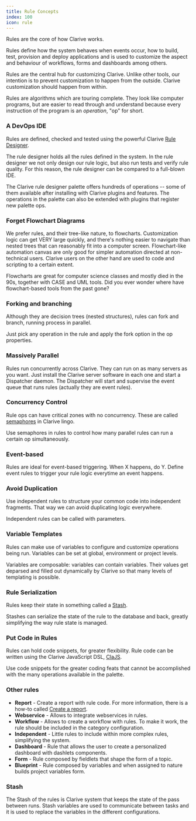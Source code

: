 ```yaml
---
title: Rule Concepts
index: 100
icon: rule
---
```


Rules are the core of how Clarive works.

Rules define how the system behaves when events occur,
how to build, test, provision and deploy applications
and is used to customize the aspect and behaviour of
workflows, forms and dashboards among others.

Rules are the central hub for customizing
Clarive. Unlike other tools, our intention is to prevent
customization to happen from the outside. Clarive customization
should happen from within.

Rules are algorithms which are touring complete.
They look like computer programs, but are easier to read
through and understand because every instruction
of the program is an _operation_, "op" for short.

### A DevOps IDE

Rules are defined, checked and tested using the
powerful Clarive [Rule Designer](/ee/admin/rule-designer).

The rule designer holds all the rules defined in the system.
In the rule designer we not only design our rule logic, but
also run tests and verify rule quality. For this reason,
the rule designer can be compared to a full-blown IDE.

The Clarive rule designer palette offers hundreds of
operations -- some of them available after installing with Clarive plugins and
features. The operations in the palette can also be extended with
plugins that register new palette ops.

### Forget Flowchart Diagrams

We prefer rules, and their tree-like nature, to flowcharts.
Customization logic can get VERY large quickly, and there's
nothing easier to navigate than nested trees that can reasonably
fit into a computer screen. Flowchart-like automation
canvas are only good for simpler automation directed at
non-technical users. Clarive users on the other hand are used
to code and scripting to a certain extent.

Flowcharts are great for computer science classes and
mostly died in the 90s, together with CASE and UML tools.
Did you ever wonder where have flowchart-based tools from
the past gone?

### Forking and branching

Although they are decision trees (nested structures), rules
can fork and branch, running process in parallel.

Just pick any operation in the rule and apply the
fork option in the op properties.

### Massively Parallel

Rules run concurrently across Clarive.  They can run on as many servers as you
want. Just install the Clarive server software in each one and start a
Dispatcher daemon. The Dispatcher will start and supervise the event queue
that runs rules (actually they are event rules).

### Concurrency Control

Rule ops can have critical zones with no concurrency. These are called
[semaphores](/concepts/semaphores) in Clarive lingo.

Use semaphores in rules to control how many parallel rules
can run a certain op simultaneously.

### Event-based

Rules are ideal for event-based triggering. When
X happens, do Y. Define event rules to trigger your
rule logic everytime an event happens.

### Avoid Duplication

Use independent rules to structure your common code into
independent fragments. That way we can avoid duplicating
logic everywhere.

Independent rules can be called with parameters.

### Variable Templates

Rules can make use of variables to configure and customize
operations being run. Variables can be set at
global, environment or project levels.

Variables are composable: variables can contain variables.
Their values get deparsed and filled out dynamically by Clarive
so that many levels of templating is possible.

### Rule Serialization

Rules keep their state in something called a [Stash](/concepts/stash).

Stashes can serialize the state of the rule to the database and
back, greatly simplifying the way rule state is managed.

### Put Code in Rules

Rules can hold code snippets, for greater flexibility.
Rule code can be written using the Clarive JavaScript DSL, [ClaJS](/devel/clarive-js).

Use code snippets for the greater coding feats that cannot be accomplished
with the many operations available in the palette.

### Other rules

- **Report** - Create a report with rule code. For more information, there is a how-to called [Create
  a report](/ee/how-to/create-reports).
- **Webservice** - Allows to integrate webservices in rules.
- **Workflow** - Allows to create a workflow with rules. To make it work, the rule should be included in the category
  configuration.
- **Independent** - Little rules to include within more complex rules, simplifying the system.
- **Dashboard** - Rule that allows the user to create a personalized dashboard with dashlets components.
- **Form** - Rule composed by fieldlets that shape the form of a topic.
- **Blueprint** - Rule composed by variables and when assigned to nature builds project variables form.

### Stash

The Stash of the rules is Clarive system that keeps the state of the pass between runs. Stash variables are used to
communicate between tasks and it is used to replace the variables in the different configurations.
